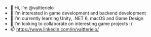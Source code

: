 - 👋 Hi, I’m @valtterielo
- 👀 I’m interested in game development and backend development
- 🌱 I’m currently learning Unity, .NET 6, macOS and Game Design
- 💞️ I’m looking to collaborate on interesting game projects :)
- 📫 https://www.linkedin.com/in/valtterielo/

<!---
valtterielo/valtterielo is a ✨ special ✨ repository because its `README.md` (this file) appears on your GitHub profile.
You can click the Preview link to take a look at your changes.
--->
